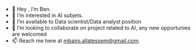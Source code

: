 - 👋 Hey , I’m Ben.
- 👀 I’m interested in AI subjets.
- 🌱 I’m available to Data scientist/Data analyst position 
- 💞️ I’m looking to collaborate on project related to AI, any new opportunies are welcomed
- 📫 Reach me here at mbairo.allatessem@gmail.com.

<!---
ballates/ballates is a ✨ special ✨ repository because its `README.md` (this file) appears on your GitHub profile.
You can click the Preview link to take a look at your changes.
--->
